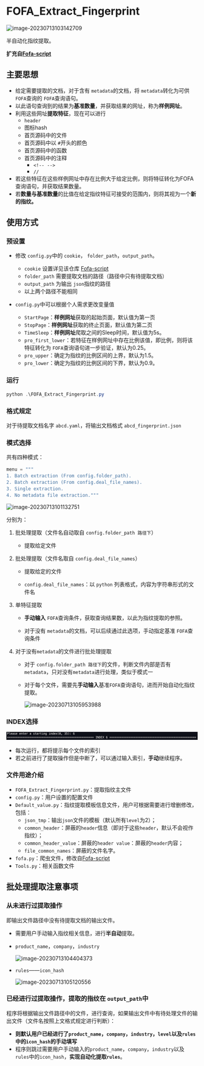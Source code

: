 # FOFA_Extract_Fingerprint

![image-20230713103142709](https://s2.loli.net/2023/07/13/h43nW5QGd1tlfYS.png)

半自动化指纹提取。

**扩充自[Fofa-script](https://github.com/Cl0udG0d/Fofa-script)**

## 主要思想

- 给定需要提取的文档，对于含有 `metadata`的文档，将 `metadata`转化为可供 `FOFA`查询的 `FOFA`查询语句。
- 以此语句查询到的结果为**基准数量**，并获取结果的网址，称为**样例网址**。
- 利用这些网址**提取特征**，现在可以进行
  - `header`
  - 图标hash
  - 首页源码中的文件
  - 首页源码中以 `#`开头的颜色
  - 首页源码中的函数
  - 首页源码中的注释
    - `<!-- -->`
    - `//`
- 若这些特征在这些样例网址中存在比例大于给定比例，则将特征转化为FOFA查询语句，并获取结果数量。
- 若**数量与基准数量**的比值在给定指纹特征可接受的范围内，则将其视为一个**新的指纹。**

## 使用方式

### 预设置

- 修改 `config.py`中的 `cookie`，  `folder_path`，`output_path`。

  - `cookie` 设置详见该仓库 [Fofa-script](https://github.com/Cl0udG0d/Fofa-script)
  - `folder_path` 需要提取文档的路径（路径中只有待提取文档）
  - `output_path` 为输出 `json`指纹的路径
  - 以上两个路径不能相同
- `config.py`中可以根据个人需求更改变量值

  - `StartPage`：**样例网址**获取的起始页面，默认值为第一页
  - `StopPage`：**样例网址**获取的终止页面，默认值为第二页
  - `TimeSleep`：**样例网址**爬取之间的Sleep时间，默认值为5s。
  - `pro_first_lower`：若特征在样例网址中存在比例该值，即比例，则将该特征转化为 `FOFA`查询语句进一步验证，默认为0.25。
  - `pro_upper`：确定为指纹的比例区间的上界，默认为1.5。
  - `pro_lower`：确定为指纹的比例区间的下界，默认为0.9。

### 运行

```powershell
python .\FOFA_Extract_Fingerprint.py
```

### 格式规定

对于待提取文档名字 `abcd.yaml`，将输出文档格式 `abcd_fingerprint.json`

### 模式选择

共有四种模式：

```python
menu = """
1. Batch extraction (From config.folder_path).
2. Batch extraction (From config.deal_file_names).
3. Single extraction.
4. No metadata file extraction."""
```

![image-20230713101132751](https://s2.loli.net/2023/07/13/UGsEt8kLFgyJBPC.png)

分别为：

1. 批处理提取（文件名自动取自 `config.folder_path 路径下`）
   - 提取给定文件

2. 批处理提取（文件名取自 `config.deal_file_names`）

   - 提取给定的文件

   - `config.deal_file_names`：以 `python` 列表格式，内容为字符串形式的文件名

3. 单特征提取

   - **手动输入** `FOFA`查询条件，获取查询结果数，以此为指纹提取的参照。

   - 对于没有 `metadata`的文档，可以后续通过此选项，手动指定基准 `FOFA`查询条件

4. 对于没有`metadata`的文件进行批处理提取
   - 对于 `config.folder_path 路径下`的文件，判断文件内部是否有`metadata`，只对没有`metadata`进行处理，类似于模式一
   
   - 对于每个文件，需要先**手动输入**基准`FOFA`查询语句，进而开始自动化指纹提取。
   
     ![image-20230713105953988](https://s2.loli.net/2023/07/13/58d23uaCsTVA4Sh.png)

### INDEX选择

![1689130618024](image/README/1689130618024.png)

- 每次运行，都将提示每个文件的索引
- 若之前进行了提取操作但是中断了，可以通过输入索引，**手动**继续程序。

### 文件用途介绍

- `FOFA_Extract_Fingerprint.py`：提取指纹主文件
- `config.py`：用户设置的配置文件
- `Default_value.py`：指纹提取模板信息文件，用户可根据需要进行增删修改，包括：
  - `json_tmp`：输出`json`文件的模板（默认所有`level`为2）；
  - `common_header`：屏蔽的`header`信息（即对于这些`header`，默认不会视作指纹）；
  - `common_header_value`：屏蔽的`header value`：屏蔽的`header`内容；
  - `file_common_names`：屏蔽的文件名字。
- `fofa.py`：爬虫文件，修改自[Fofa-script](https://github.com/Cl0udG0d/Fofa-script)
- `Tools.py`：相关函数文件

## 批处理提取注意事项

### 从未进行过提取操作

即输出文件路径中没有待提取文档的输出文件。

- 需要用户手动输入指纹相关信息，进行**半自动**提取。

- `product_name`，`company`，`industry`

  ![image-20230713104404373](https://s2.loli.net/2023/07/13/LWeKAMoBD3p4U5V.png)

- `rules`——`icon_hash`

  ![image-20230713105120556](https://s2.loli.net/2023/07/13/M91g4XH8YFTmxuU.png)

### 已经进行过提取操作，提取的指纹在 `output_path`中

程序将根据输出文件路径中的文件，进行查询，如果输出文件中有待处理文件的输出文件（文件名按照上文格式规定进行判断）：

- **则默认用户已经进行了`product_name`，`company`，`industry`，`level`以及`rules`中的`icon_hash`的手动填写**
- 程序则跳过需要用户手动输入的`product_name`，`company`，`industry`以及`rules`中的`icon_hash`，**实现自动化提取`rules`**。

